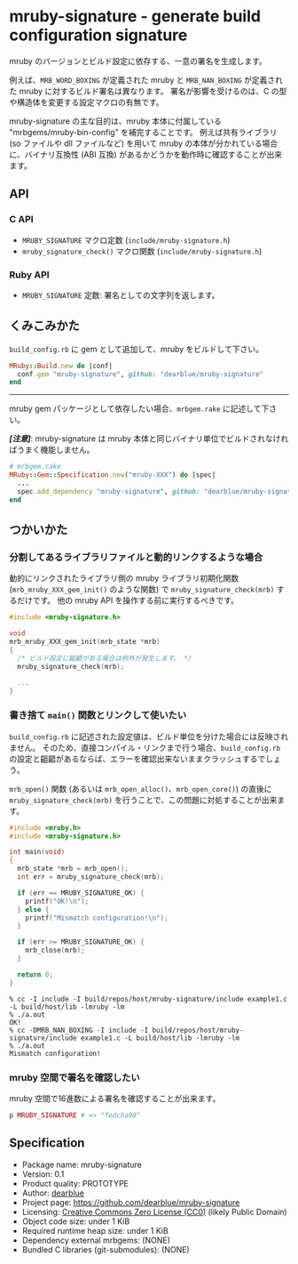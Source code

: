 # mruby-signature - generate build configuration signature

mruby のバージョンとビルド設定に依存する、一意の署名を生成します。

例えば、`MRB_WORD_BOXING` が定義された mruby と `MRB_NAN_BOXING` が定義された mruby に対するビルド署名は異なります。
署名が影響を受けるのは、C の型や構造体を変更する設定マクロの有無です。

mruby-signature の主な目的は、mruby 本体に付属している "mrbgems/mruby-bin-config" を補完することです。
例えば共有ライブラリ (so ファイルや dll ファイルなど) を用いて mruby の本体が分かれている場合に、バイナリ互換性 (ABI 互換) があるかどうかを動作時に確認することが出来ます。


## API

### C API

  - `MRUBY_SIGNATURE` マクロ定数 (`include/mruby-signature.h`)
  - `mruby_signature_check()` マクロ関数 (`include/mruby-signature.h`)

### Ruby API

  - `MRUBY_SIGNATURE` 定数: 署名としての文字列を返します。


## くみこみかた

`build_config.rb` に gem として追加して、mruby をビルドして下さい。

```ruby
MRuby::Build.new do |conf|
  conf.gem "mruby-signature", github: "dearblue/mruby-signature"
end
```

- - - -

mruby gem パッケージとして依存したい場合、`mrbgem.rake` に記述して下さい。

***[注意]***: mruby-signature は mruby 本体と同じバイナリ単位でビルドされなければうまく機能しません。

```ruby
# mrbgem.rake
MRuby::Gem::Specification.new("mruby-XXX") do |spec|
  ...
  spec.add_dependency "mruby-signature", github: "dearblue/mruby-signature"
end
```


## つかいかた

### 分割してあるライブラリファイルと動的リンクするような場合

動的にリンクされたライブラリ側の mruby ライブラリ初期化関数 (`mrb_mruby_XXX_gem_init()` のような関数) で `mruby_signature_check(mrb)` するだけです。
他の mruby API を操作する前に実行するべきです。

```c
#include <mruby-signature.h>

void
mrb_mruby_XXX_gem_init(mrb_state *mrb)
{
  /* ビルド設定に齟齬がある場合は例外が発生します。 */
  mruby_signature_check(mrb);

  ...
}
```

### 書き捨て `main()` 関数とリンクして使いたい

`build_config.rb` に記述された設定値は、ビルド単位を分けた場合には反映されません。
そのため、直接コンパイル・リンクまで行う場合、`build_config.rb` の設定と齟齬があるならば、エラーを確認出来ないままクラッシュするでしょう。

`mrb_open()` 関数 (あるいは `mrb_open_alloc()`、`mrb_open_core()`) の直後に `mruby_signature_check(mrb)` を行うことで、この問題に対処することが出来ます。

```c
#include <mruby.h>
#include <mruby-signature.h>

int main(void)
{
  mrb_state *mrb = mrb_open();
  int err = mruby_signature_check(mrb);

  if (err == MRUBY_SIGNATURE_OK) {
    printf("OK!\n");
  } else {
    printf("Mismatch configuration!\n");
  }

  if (err >= MRUBY_SIGNATURE_OK) {
    mrb_close(mrb);
  }

  return 0;
}
```

```console
% cc -I include -I build/repos/host/mruby-signature/include example1.c -L build/host/lib -lmruby -lm
% ./a.out
OK!
% cc -DMRB_NAN_BOXING -I include -I build/repos/host/mruby-signature/include example1.c -L build/host/lib -lmruby -lm
% ./a.out
Mismatch configuration!
```


### mruby 空間で署名を確認したい

mruby 空間で16進数による署名を確認することが出来ます。

```ruby
p MRUBY_SIGNATURE # => "fedcba98"
```


## Specification

  - Package name: mruby-signature
  - Version: 0.1
  - Product quality: PROTOTYPE
  - Author: [dearblue](https://github.com/dearblue)
  - Project page: <https://github.com/dearblue/mruby-signature>
  - Licensing: [Creative Commons Zero License (CC0)](LICENSE) (likely Public Domain)
  - Object code size: under 1 KiB
  - Required runtime heap size: under 1 KiB
  - Dependency external mrbgems: (NONE)
  - Bundled C libraries (git-submodules): (NONE)
